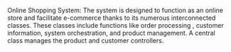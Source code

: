 Online Shopping System: 
The system is designed to function as an online store and facilitate e-commerce thanks to its numerous interconnected classes. These classes include functions like order processing , customer information, system orchestration, and product management. A central class manages the product and customer controllers.
